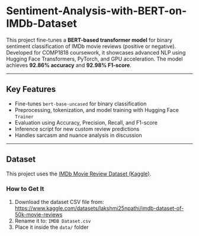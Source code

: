 # Sentiment-Analysis-with-BERT-on-IMDb-Dataset

This project fine-tunes a **BERT-based transformer model** for binary sentiment classification of IMDb movie reviews (positive or negative). Developed for COMP1818 coursework, it showcases advanced NLP using Hugging Face Transformers, PyTorch, and GPU acceleration. The model achieves **92.86% accuracy** and **92.98% F1-score**.

---

## Key Features

- Fine-tunes `bert-base-uncased` for binary classification
- Preprocessing, tokenization, and model training with Hugging Face `Trainer`
- Evaluation using Accuracy, Precision, Recall, and F1-score
- Inference script for new custom review predictions
- Handles sarcasm and nuance analysis in discussion

---

## Dataset

This project uses the [IMDb Movie Review Dataset (Kaggle)](https://www.kaggle.com/datasets/lakshmi25npathi/imdb-dataset-of-50k-movie-reviews).

### How to Get It

1. Download the dataset CSV file from:  
    https://www.kaggle.com/datasets/lakshmi25npathi/imdb-dataset-of-50k-movie-reviews
2. Rename it to: `IMDB Dataset.csv`
3. Place it inside the `data/` folder

